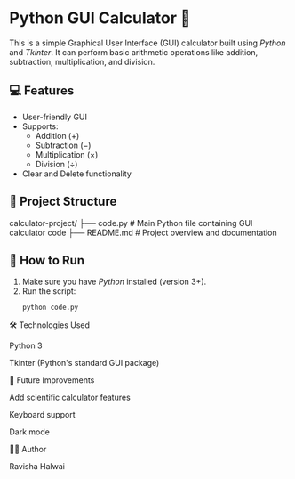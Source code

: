 # Python GUI Calculator 🧮

This is a simple Graphical User Interface (GUI) calculator built using *Python* and *Tkinter*. It can perform basic arithmetic operations like addition, subtraction, multiplication, and division.

## 💻 Features

- User-friendly GUI
- Supports:
  - Addition (+)
  - Subtraction (−)
  - Multiplication (×)
  - Division (÷)
- Clear and Delete functionality

## 📁 Project Structure

calculator-project/ ├── code.py        # Main Python file containing GUI calculator code ├── README.md      # Project overview and documentation

## 🚀 How to Run

1. Make sure you have *Python* installed (version 3+).
2. Run the script:
   ```bash
   python code.py

🛠️ Technologies Used

Python 3

Tkinter (Python's standard GUI package)


📌 Future Improvements

Add scientific calculator features

Keyboard support

Dark mode


🧑‍💻 Author

Ravisha Halwai
